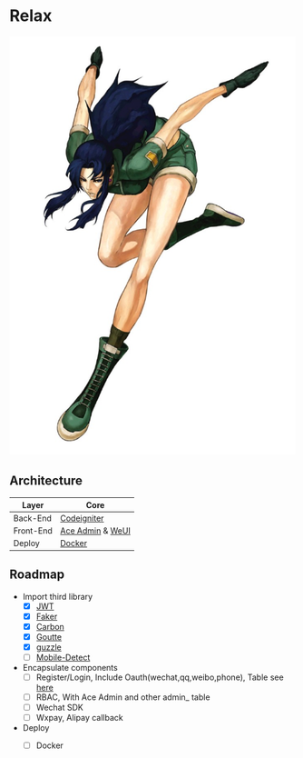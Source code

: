 # Relax

![logo](leona.jpg "Logo")

## Architecture

| Layer | Core |    
| - | - |
| Back-End | [Codeigniter](https://github.com/bcit-ci/CodeIgniter) |
| Front-End | [Ace Admin](http://ace.jeka.by/) & [WeUI](https://weui.io/) |
| Deploy | [Docker](https://github.com/moby/moby) |

## Roadmap

* Import third library
  * [x] [JWT](https://github.com/firebase/php-jwt)
  * [x] [Faker](https://github.com/fzaninotto/Faker)
  * [x] [Carbon](https://github.com/briannesbitt/Carbon)
  * [x] [Goutte](https://github.com/FriendsOfPHP/Goutte)
  * [x] [guzzle](https://github.com/guzzle/guzzle)
  * [ ] [Mobile-Detect](https://github.com/serbanghita/Mobile-Detect/)
* Encapsulate components
  * [ ] Register/Login, Include Oauth(wechat,qq,weibo,phone), Table see [here](https://codeigniter.com/user_guide/general/compatibility_functions.html)
  * [ ] RBAC, With Ace Admin and other admin_ table
  * [ ] Wechat SDK
  * [ ] Wxpay, Alipay callback
* Deploy
  * [ ] Docker
        